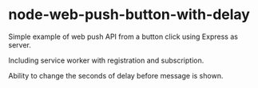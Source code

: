 # node-web-push-button-with-delay

Simple example of web push API from a button click using Express as server. 

Including service worker with registration and subscription.

Ability to change the seconds of delay before message is shown.
